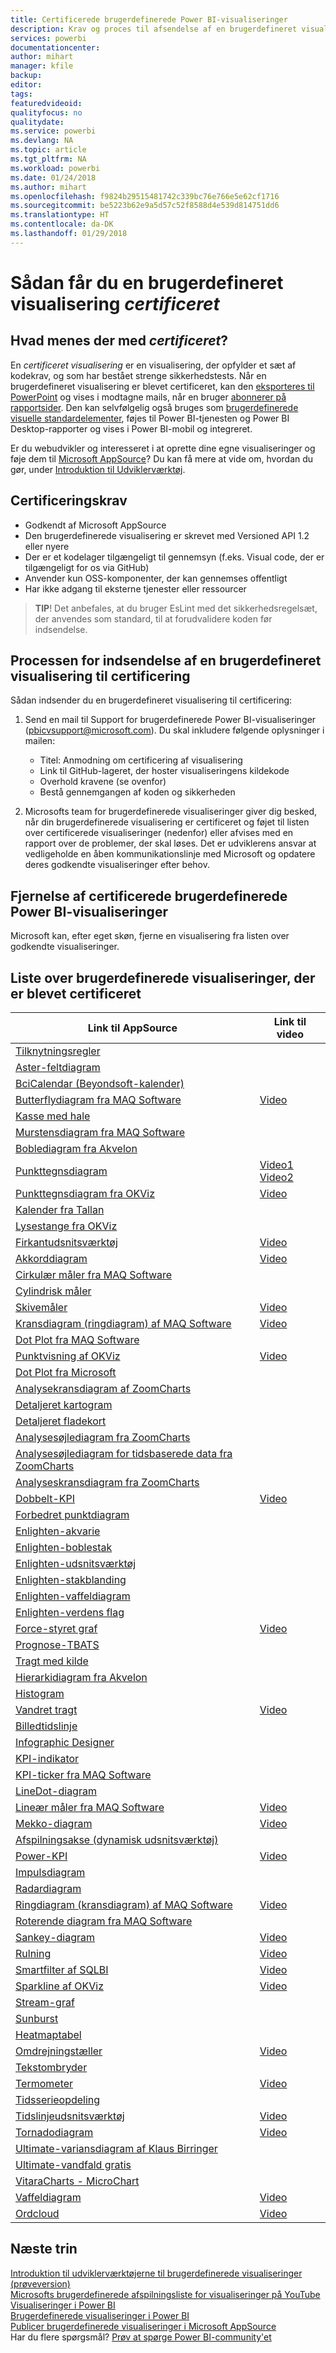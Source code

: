 ```yaml
---
title: Certificerede brugerdefinerede Power BI-visualiseringer
description: Krav og proces til afsendelse af en brugerdefineret visualisering til certificering. Og en liste over allerede certificerede brugerdefinerede visualiseringer.
services: powerbi
documentationcenter: 
author: mihart
manager: kfile
backup: 
editor: 
tags: 
featuredvideoid: 
qualityfocus: no
qualitydate: 
ms.service: powerbi
ms.devlang: NA
ms.topic: article
ms.tgt_pltfrm: NA
ms.workload: powerbi
ms.date: 01/24/2018
ms.author: mihart
ms.openlocfilehash: f9824b29515481742c339bc76e766e5e62cf1716
ms.sourcegitcommit: be5223b62e9a5d57c52f8588d4e539d814751dd6
ms.translationtype: HT
ms.contentlocale: da-DK
ms.lasthandoff: 01/29/2018
---
```

# <a name="getting-a-custom-visual-certified"></a>Sådan får du en brugerdefineret visualisering *certificeret*
## <a name="what-is-meant-by-certified"></a>Hvad menes der med *certificeret*?
En *certificeret visualisering* er en visualisering, der opfylder et sæt af kodekrav, og som har bestået strenge sikkerhedstests.  Når en brugerdefineret visualisering er blevet certificeret, kan den [eksporteres til PowerPoint](service-publish-to-powerpoint.md) og vises i modtagne mails, når en bruger [abonnerer på rapportsider](service-report-subscribe.md). Den kan selvfølgelig også bruges som [brugerdefinerede visuelle standardelementer](power-bi-custom-visuals.md), føjes til Power BI-tjenesten og Power BI Desktop-rapporter og vises i Power BI-mobil og integreret.

Er du webudvikler og interesseret i at oprette dine egne visualiseringer og føje dem til [Microsoft AppSource](https://appsource.microsoft.com)? Du kan få mere at vide om, hvordan du gør, under [Introduktion til Udviklerværktøj](service-custom-visuals-getting-started-with-developer-tools.md).


## <a name="certification-requirements"></a>Certificeringskrav
* Godkendt af Microsoft AppSource    
* Den brugerdefinerede visualisering er skrevet med Versioned API 1.2 eller nyere    
* Der er et kodelager tilgængeligt til gennemsyn (f.eks. Visual code, der er tilgængeligt for os via GitHub)    
* Anvender kun OSS-komponenter, der kan gennemses offentligt    
* Har ikke adgang til eksterne tjenester eller ressourcer    

> **TIP**! Det anbefales, at du bruger EsLint med det sikkerhedsregelsæt, der anvendes som standard, til at forudvalidere koden før indsendelse.
> 
> 

## <a name="process-for-submitting-a-custom-visual-for-certification"></a>Processen for indsendelse af en brugerdefineret visualisering til certificering
Sådan indsender du en brugerdefineret visualisering til certificering:

1. Send en mail til Support for brugerdefinerede Power BI-visualiseringer (pbicvsupport@microsoft.com). Du skal inkludere følgende oplysninger i mailen:    
   
   * Titel: Anmodning om certificering af visualisering    
   * Link til GitHub-lageret, der hoster visualiseringens kildekode    
   * Overhold kravene (se ovenfor)    
   * Bestå gennemgangen af koden og sikkerheden    
2. Microsofts team for brugerdefinerede visualiseringer giver dig besked, når din brugerdefinerede visualisering er certificeret og føjet til listen over certificerede visualiseringer (nedenfor) eller afvises med en rapport over de problemer, der skal løses. Det er udviklerens ansvar at vedligeholde en åben kommunikationslinje med Microsoft og opdatere deres godkendte visualiseringer efter behov.

## <a name="removal-of-power-bi-certified-custom-visuals"></a>Fjernelse af certificerede brugerdefinerede Power BI-visualiseringer
Microsoft kan, efter eget skøn, fjerne en visualisering fra listen over godkendte visualiseringer.  

## <a name="list-of-custom-visuals-that-have-been-certified"></a>Liste over brugerdefinerede visualiseringer, der er blevet certificeret
| Link til AppSource | Link til video |
| --- | --- |
| [Tilknytningsregler](https://appsource.microsoft.com/en-us/product/power-bi-visuals/WA104380815) | |
| [Aster-feltdiagram](https://appsource.microsoft.com/product/power-bi-visuals/WA104380759?src=office&tab=Overview) | |
| [BciCalendar (Beyondsoft-kalender)](https://appsource.microsoft.com/en-us/product/power-bi-visuals/WA104381096?src=office&tab=Overview)  | |
| [Butterflydiagram fra MAQ Software](https://appsource.microsoft.com/product/power-bi-visuals/WA104380838?src=office&tab=Overview) |[Video](https://youtu.be/So5xKMSpVJI) |
| [Kasse med hale](https://appsource.microsoft.com/product/power-bi-visuals/WA104380831?src=office&tab=Overview) | |
| [Murstensdiagram fra MAQ Software](https://appsource.microsoft.com/en-us/product/power-bi-visuals/WA104380836) | |
| [Boblediagram fra Akvelon](https://appsource.microsoft.com/en-us/product/power-bi-visuals/WA104381340?src=office) | |
| [Punkttegnsdiagram](https://store.office.com/app.aspx?assetid=WA104380755) |[Video1](https://youtu.be/AOlsFYkfkcw)   [Video2](https://youtu.be/AQvd2FhRyCI) |
| [Punkttegnsdiagram fra OKViz](https://store.office.com/bullet-chart-by-okviz-WA104380953.aspx) |[Video](https://youtu.be/mtvUNl9bMjA) |
| [Kalender fra Tallan](https://appsource.microsoft.com/product/power-bi-visuals/WA104381146?src=office&tab=Overview) | |
| [Lysestange fra OKViz](https://appsource.microsoft.com/en-us/product/power-bi-visuals/WA104380952) | |
| [Firkantudsnitsværktøj](https://store.office.com/chiclet-slicer-WA104380756.aspx) |[Video](https://youtu.be/iYOkJ1APueY) |
| [Akkorddiagram](https://appsource.microsoft.com/product/power-bi-visuals/WA104380761?src=office&tab=Overview) |[Video](https://youtu.be/AQvd2FhRyCI) |
| [Cirkulær måler fra MAQ Software](https://appsource.microsoft.com/product/power-bi-visuals/WA104380837?tab=Overview) | |
| [Cylindrisk måler](https://appsource.microsoft.com/product/power-bi-visuals/WA104380874) | |
| [Skivemåler](https://appsource.microsoft.com/product/power-bi-visuals/WA104381184) |[Video](https://youtu.be/AOlsFYkfkcw) |
| [Kransdiagram (ringdiagram) af MAQ Software](https://appsource.microsoft.com/product/power-bi-visuals/WA104380824?tab=Overview) |[Video](https://youtu.be/pDToHDFHnq8) |
| [Dot Plot fra MAQ Software](https://appsource.microsoft.com/en-us/product/power-bi-visuals/WA104381101) | |
| [Punktvisning af OKViz](https://appsource.microsoft.com/product/power-bi-visuals/WA104381101?src=office&tab=Overview) |[Video](https://youtu.be/4lskRgcpFJY) |
| [Dot Plot fra Microsoft](https://appsource.microsoft.com/en-us/product/power-bi-visuals/WA104380760?src=office) | |
| [Analysekransdiagram af ZoomCharts](https://appsource.microsoft.com/product/power-bi-visuals/WA104380858) | |
| [Detaljeret kartogram](https://appsource.microsoft.com/en-us/product/power-bi-visuals/WA104381045?src=office) | |
| [Detaljeret fladekort](https://appsource.microsoft.com/en-us/product/power-bi-visuals/WA104381044?src=office) | |
| [Analysesøjlediagram fra ZoomCharts](https://appsource.microsoft.com/en-us/product/power-bi-visuals/WA104380881?src=office) | |
| [Analysesøjlediagram for tidsbaserede data fra ZoomCharts](https://appsource.microsoft.com/en-us/product/power-bi-visuals/WA104380881) | |
| [Analyseskransdiagram fra ZoomCharts](https://appsource.microsoft.com/en-us/product/power-bi-visuals/WA104380858) | |
| [Dobbelt-KPI](https://store.office.com/dual-kpi-WA104380774.aspx) |[Video](https://youtu.be/821o0-eVBXo?list=PL1N57mwBHtN1vIjfvuBIzZllrmKo-Vz6x) |
| [Forbedret punktdiagram](https://appsource.microsoft.com/en-us/product/power-bi-visuals/WA104380762) | |
| [Enlighten-akvarie](https://appsource.microsoft.com/product/power-bi-visuals/WA104381112?src=office&tab=Overview) | |
| [Enlighten-boblestak](https://appsource.microsoft.com/en-us/product/power-bi-visuals/WA104380868) | |
| [Enlighten-udsnitsværktøj](https://appsource.microsoft.com/en-us/product/power-bi-visuals/WA104380960?tab=Overview) | |
| [Enlighten-stakblanding](https://appsource.microsoft.com/en-us/product/power-bi-visuals/WA104380849) | |
| [Enlighten-vaffeldiagram](https://appsource.microsoft.com/en-us/product/power-bi-visuals/WA104380850) | |
| [Enlighten-verdens flag](https://appsource.microsoft.com/en-us/product/power-bi-visuals/WA104380923) | |
| [Force-styret graf](https://appsource.microsoft.com/en-us/product/power-bi-visuals/WA104380764) |[Video](https://youtu.be/YsTa7uyJ4sg) |
| [Prognose-TBATS](https://appsource.microsoft.com/en-us/product/power-bi-visuals/WA104381326?src=office) | |
| [Tragt med kilde]() | || [Gantt](https://store.office.com/gantt-WA104380765.aspx) |[Video](https://youtu.be/qJ7s_KrGiUU) |
| [Hierarkidiagram fra Akvelon](https://appsource.microsoft.com/en-us/product/power-bi-visuals/WA104381333?src=office) | |
| [Histogram](https://store.office.com/histogram-chart-WA104380776.aspx) | |
| [Vandret tragt](https://appsource.microsoft.com/product/power-bi-visuals/WA104380846) |[Video](https://youtu.be/SudZei68PPo) |
| [Billedtidslinje](https://appsource.microsoft.com/en-us/product/power-bi-visuals/WA104381254) | |
| [Infographic Designer](https://appsource.microsoft.com/en-us/product/power-bi-visuals/WA104380898?src=office) | |
| [KPI-indikator](https://store.office.com/kpi-indicator-WA104380832.aspx) | |
| [KPI-ticker fra MAQ Software](https://appsource.microsoft.com/en-us/product/power-bi-visuals/WA104380946) | |
| [LineDot-diagram](https://appsource.microsoft.com/en-us/product/power-bi-visuals/WA104380766?src=office) | |
| [Lineær måler fra MAQ Software](https://appsource.microsoft.com/product/power-bi-visuals/WA104380821?src=office&tab=Overview) |[Video](https://youtu.be/AOlsFYkfkcw) |
| [Mekko-diagram](https://appsource.microsoft.com/product/power-bi-visuals/WA104380785?src=office&tab=Overview)  | [Video](https://youtu.be/90FLCKpgicA)|
| [Afspilningsakse (dynamisk udsnitsværktøj)](https://store.office.com/play-axis-dynamic-slicer-WA104380981.aspx) | |
| [Power-KPI](https://appsource.microsoft.com/product/power-bi-visuals/WA104381083) |[Video](https://youtu.be/IvfIP3E6-1Q) |
| [Impulsdiagram](https://appsource.microsoft.com/en-us/product/power-bi-visuals/WA104381006) | |
| [Radardiagram](https://store.office.com/radar-chart-WA104380771.aspx) | |
| [Ringdiagram (kransdiagram) af MAQ Software](https://appsource.microsoft.com/en-us/product/power-bi-visuals/WA104380824?src=office&tab=Overview) | [Video](https://youtu.be/pDToHDFHnq8)|
| [Roterende diagram fra MAQ Software](https://appsource.microsoft.com/en-us/product/power-bi-visuals/WA104381007?src=office) |  |
| [Sankey-diagram](https://store.office.com/app.aspx?assetid=WA104380777.aspx) |[Video](https://youtu.be/WWP9wVUHGaA) |
| [Rulning](https://store.office.com/scroller-WA104381018.aspx) |[Video](https://youtu.be/uhRFQF2cGSY) |
| [Smartfilter af SQLBI](https://store.office.com/smart-filter-by-okviz-WA104380859.aspx) |[Video](https://youtu.be/gcJsDDRQq28) |
| [Sparkline af OKViz](https://appsource.microsoft.com/product/power-bi-visuals/WA104380910?src=office&tab=Overview) |[Video](https://youtu.be/0m3Vnvso9tY) |
| [Stream-graf](https://appsource.microsoft.com/en-us/product/power-bi-visuals/WA104380772?tab=Overview) |  |
| [Sunburst](https://appsource.microsoft.com/product/power-bi-visuals/WA104380767?src=office&tab=Overview) | |
| [Heatmaptabel](https://store.office.com/table-heatmap-WA104380818.aspx) | |
| [Omdrejningstæller](https://store.office.com/tachometer-WA104380937.aspx?) |[Video](https://www.youtube.com/watch?v=C3OXdETbS9o) |
| [Tekstombryder](https://appsource.microsoft.com/product/power-bi-visuals/WA104380826) | |
| [Termometer](https://appsource.microsoft.com/product/power-bi-visuals/WA104380847?src=office&tab=Overview) | [Video](https://youtu.be/SPX9mgrAdBc)|
| [Tidsserieopdeling](https://appsource.microsoft.com/product/power-bi-visuals/WA104380897) | |
| [Tidslinjeudsnitsværktøj](https://store.office.com/timeline-slicer-WA104380786.aspx) |[Video](https://youtu.be/ozMtZ4_NZ10) |
| [Tornadodiagram](https://store.office.com/tornado-chart-WA104380768.aspx) |[Video](https://youtu.be/AQvd2FhRyCI) |
| [Ultimate-variansdiagram af Klaus Birringer](https://appsource.microsoft.com/en-us/product/power-bi-visuals/WA104381140?src=office) | |
| [Ultimate-vandfald gratis](https://appsource.microsoft.com/en-us/product/power-bi-visuals/WA104380956) | |
| [VitaraCharts - MicroChart](https://appsource.microsoft.com/en-us/product/power-bi-visuals/WA104381165) | |
| [Vaffeldiagram](https://appsource.microsoft.com/product/power-bi-visuals/WA104381049?src=office&tab=Overview) |[Video](https://youtu.be/1vRqYUsm3Vk) |
| [Ordcloud](https://store.office.com/word-cloud-WA104380752.aspx?) |[Video](https://www.youtube.com/watch?v=AblTenl9fqo) |

## <a name="next-steps"></a>Næste trin
[Introduktion til udviklerværktøjerne til brugerdefinerede visualiseringer (prøveversion)](service-custom-visuals-getting-started-with-developer-tools.md)      
[Microsofts brugerdefinerede afspilningsliste for visualiseringer på YouTube](https://www.youtube.com/playlist?list=PL1N57mwBHtN1vIjfvuBIzZllrmKo-Vz6x)  
[Visualiseringer i Power BI](power-bi-report-visualizations.md)  
[Brugerdefinerede visualiseringer i Power BI](power-bi-custom-visuals.md)  
[Publicer brugerdefinerede visualiseringer i Microsoft AppSource](developer/office-store.md)  
Har du flere spørgsmål? [Prøv at spørge Power BI-community'et](http://community.powerbi.com/)

